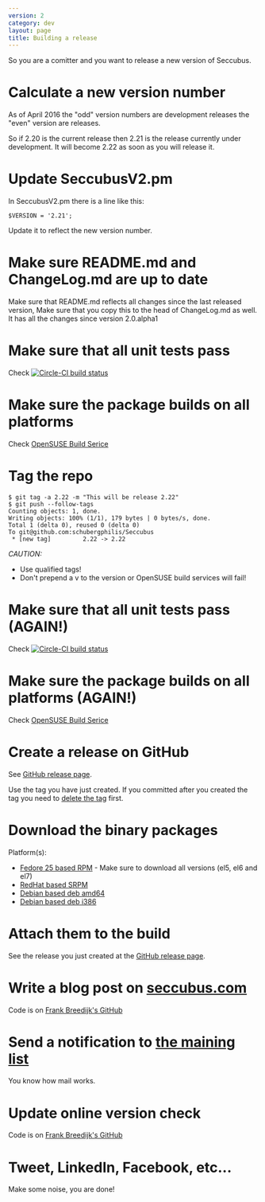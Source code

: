 ```yaml
---
version: 2
category: dev
layout: page
title: Building a release
---
```


So you are a comitter and you want to release a new version of Seccubus.

# Calculate a new version number

As of April 2016 the "odd" version numbers are development releases the "even" version are releases.

So if 2.20 is the current release then 2.21 is the release currently under development. It will become 2.22 as soon as you will release it.

# Update SeccubusV2.pm

In SeccubusV2.pm there is a line like this:

```
$VERSION = '2.21';
```

Update it to reflect the new version number.

# Make sure README.md and ChangeLog.md are up to date

Make sure that README.md reflects all changes since the last released version, Make sure that you copy this to the head of ChangeLog.md as well. It has all the changes since version 2.0.alpha1

# Make sure that all unit tests pass

Check [![Circle-CI build status](https://circleci.com/gh/schubergphilis/Seccubus.svg?style=shield&circle-token=63e8efd7e0bff0b1e9578ff312b4b0c47963709a)](https://circleci.com/gh/schubergphilis/Seccubus)

# Make sure the package builds on all platforms

Check [OpenSUSE Build Serice](https://build.opensuse.org/package/show/home:seccubus/Seccubus)

# Tag the repo

```
$ git tag -a 2.22 -m "This will be release 2.22"
$ git push --follow-tags
Counting objects: 1, done.
Writing objects: 100% (1/1), 179 bytes | 0 bytes/s, done.
Total 1 (delta 0), reused 0 (delta 0)
To git@github.com:schubergphilis/Seccubus
 * [new tag]         2.22 -> 2.22
```

*CAUTION:*

* Use qualified tags!
* Don't prepend a v to the version or OpenSUSE build services will fail!

# Make sure that all unit tests pass (AGAIN!)

Check [![Circle-CI build status](https://circleci.com/gh/schubergphilis/Seccubus.svg?style=shield&circle-token=63e8efd7e0bff0b1e9578ff312b4b0c47963709a)](https://circleci.com/gh/schubergphilis/Seccubus)

# Make sure the package builds on all platforms (AGAIN!)

Check [OpenSUSE Build Serice](https://build.opensuse.org/package/show/home:seccubus/Seccubus)

# Create a release on GitHub

See [GitHub release page](https://github.com/schubergphilis/Seccubus/releases).

Use the tag you have just created. If you committed after you created the tag you need to [delete the tag](https://nathanhoad.net/how-to-delete-a-remote-git-tag) first.

# Download the binary packages

Platform(s):

* [Fedore 25 based RPM](http://software.opensuse.org//download.html?project=home%3Aseccubus&package=Seccubus) - Make sure to download all versions (el5, el6 and el7)
* [RedHat based SRPM](http://download.opensuse.org/repositories/home:/seccubus/CentOS_5/src/)
* [Debian based deb amd64](http://download.opensuse.org/repositories/home:/seccubus/Debian_9.0/amd64/)
* [Debian based deb i386](http://download.opensuse.org/repositories/home:/seccubus/Debian_9.0/i386/)


# Attach them to the build

See the release you just created at the [GitHub release page](https://github.com/schubergphilis/Seccubus/releases).

# Write a blog post on [seccubus.com](/)

Code is on [Frank Breedijk's GitHub](https://github.com/seccubus/seccubus.github.io/tree/master/_posts)

# Send a notification to [the maining list](https://www.seccubus.com/mailing_list/subscribe/)

You know how mail works.

# Update online version check

Code is on [Frank Breedijk's GitHub](https://github.com/seccubus/Seccubus_version_check)

# Tweet, LinkedIn, Facebook, etc...

Make some noise, you are done!

